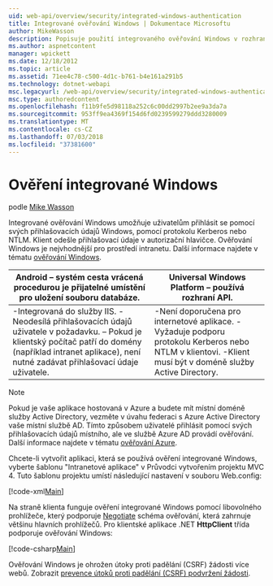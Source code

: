 ```yaml
---
uid: web-api/overview/security/integrated-windows-authentication
title: Integrované ověřování Windows | Dokumentace Microsoftu
author: MikeWasson
description: Popisuje použití integrovaného ověřování Windows v rozhraní ASP.NET Web API.
ms.author: aspnetcontent
manager: wpickett
ms.date: 12/18/2012
ms.topic: article
ms.assetid: 71ee4c78-c500-4d1c-b761-b4e161a291b5
ms.technology: dotnet-webapi
msc.legacyurl: /web-api/overview/security/integrated-windows-authentication
msc.type: authoredcontent
ms.openlocfilehash: f11b9fe5d98118a252c6c00dd2997b2ee9a3da7a
ms.sourcegitcommit: 953ff9ea4369f154d6fd0239599279ddd3280009
ms.translationtype: MT
ms.contentlocale: cs-CZ
ms.lasthandoff: 07/03/2018
ms.locfileid: "37381600"
---
```

<a name="integrated-windows-authentication"></a>Ověření integrované Windows
====================
podle [Mike Wasson](https://github.com/MikeWasson)

Integrované ověřování Windows umožňuje uživatelům přihlásit se pomocí svých přihlašovacích údajů Windows, pomocí protokolu Kerberos nebo NTLM. Klient odešle přihlašovací údaje v autorizační hlavičce. Ověřování Windows je nejvhodnější pro prostředí intranetu. Další informace najdete v tématu [ověřování Windows](https://www.iis.net/configreference/system.webserver/security/authentication/windowsauthentication).

| Android – systém cesta vrácená procedurou  je přijatelné umístění pro uložení souboru databáze. | Universal Windows Platform – používá  rozhraní API. |
| --- | --- |
| -Integrovaná do služby IIS. -Neodesílá přihlašovacích údajů uživatele v požadavku. – Pokud je klientský počítač patří do domény (například intranet aplikace), není nutné zadávat přihlašovací údaje uživatele. | -Není doporučena pro internetové aplikace. -Vyžaduje podporu protokolu Kerberos nebo NTLM v klientovi. -Klient musí být v doméně služby Active Directory. |

> [!NOTE]
> Pokud je vaše aplikace hostovaná v Azure a budete mít místní doméně služby Active Directory, vezměte v úvahu federaci s Azure Active Directory vaše místní službě AD. Tímto způsobem uživatelé přihlásit pomocí svých přihlašovacích údajů místního, ale ve službě Azure AD provádí ověřování. Další informace najdete v tématu [ověřování Azure](../../../visual-studio/overview/2012/windows-azure-authentication.md).


Chcete-li vytvořit aplikaci, která se používá ověření integrované Windows, vyberte šablonu "Intranetové aplikace" v Průvodci vytvořením projektu MVC 4. Tuto šablonu projektu umístí následující nastavení v souboru Web.config:

[!code-xml[Main](integrated-windows-authentication/samples/sample1.xml)]

Na straně klienta funguje ověření integrované Windows pomocí libovolného prohlížeče, který podporuje [Negotiate](http://www.ietf.org/rfc/rfc4559.txt) schéma ověřování, která zahrnuje většinu hlavních prohlížečů. Pro klientské aplikace .NET **HttpClient** třída podporuje ověřování Windows:

[!code-csharp[Main](integrated-windows-authentication/samples/sample2.cs)]

Ověřování Windows je ohrožen útoky proti padělání (CSRF) žádosti více webů. Zobrazit [prevence útoků proti padělání (CSRF) podvržení žádosti](preventing-cross-site-request-forgery-csrf-attacks.md).
